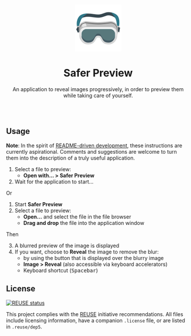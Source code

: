 <!--
SPDX-FileCopyrightText: 2023 Gonzalo Bulnes Guilpain

SPDX-License-Identifier: AGPL-3.0-or-later
-->

<p align='center'><img width="128" src='./docs/icon.png' alt="An emoji representing dark protective goggles"/></p>
<h1 align='center'>Safer Preview</h1>
<p align="center">An application to reveal images progressively, in order to preview them while taking care of yourself.</p>
<br /><br />

## Usage

**Note**: In the spirit of [README-driven development][rdd], these instructions are currently aspirational. Comments and suggestions are welcome to turn them into the description of a truly useful application.

1. Select a file to preview:
   - **Open with... > Safer Preview**
2. Wait for the application to start…

Or

1. Start **Safer Preview**
2. Select a file to preview:
   - **Open…** and select the file in the file browser
   - **Drag and drop** the file into the application window

Then

3. A blurred preview of the image is displayed
4. If you want, choose to **Reveal** the image to remove the blur:
   - by using the button that is displayed over the blurry image
   - **Image > Reveal** (also accessible via keyboard accelerators)
   - Keyboard shortcut (<kbd>Spacebar</kbd>)

  [rdd]: https://tom.preston-werner.com/2010/08/23/readme-driven-development.html

## License

[![REUSE status](https://api.reuse.software/badge/github.com/gonzalo-bulnes/safer-preview)](https://api.reuse.software/info/github.com/gonzalo-bulnes/safer-preview)

This project complies with the [REUSE][reuse] initiative recommendations. All files include licensing information, have a companion `.license` file, or are listed in `.reuse/dep5`.

  [reuse]: https://reuse.software
